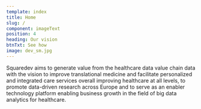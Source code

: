 ```yaml
---
template: index
title: Home
slug: /
component: imageText
position: 4
heading: Our vision
btnTxt: See how
image: dev_sm.jpg
---
```


Squaredev aims to generate value from the healthcare data value chain data with the vision to improve translational medicine and facilitate personalized and integrated care services overall improving healthcare at all levels, to promote data-driven research across Europe and to serve as an enabler technology platform enabling business growth in the field of big data analytics for healthcare.
